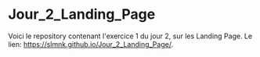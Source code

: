 # Jour_2_Landing_Page

Voici le repository contenant l'exercice 1 du jour 2, sur les Landing Page.
Le lien: https://slmnk.github.io/Jour_2_Landing_Page/.
